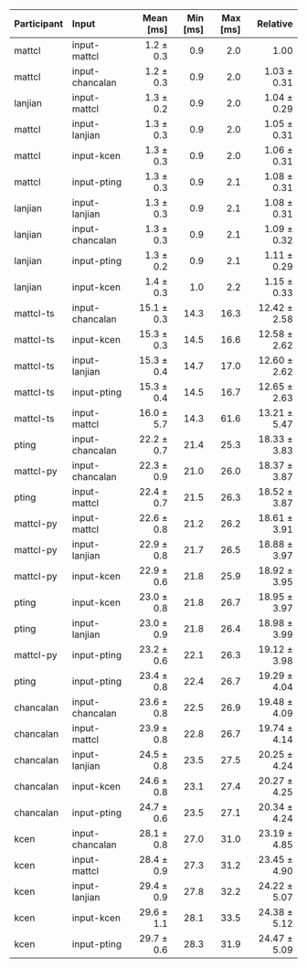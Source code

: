 | Participant | Input | Mean [ms] | Min [ms] | Max [ms] | Relative |
|:---|:---|---:|---:|---:|---:|
| mattcl | input-mattcl | 1.2 ± 0.3 | 0.9 | 2.0 | 1.00 |
| mattcl | input-chancalan | 1.2 ± 0.3 | 0.9 | 2.0 | 1.03 ± 0.31 |
| lanjian | input-mattcl | 1.3 ± 0.2 | 0.9 | 2.0 | 1.04 ± 0.29 |
| mattcl | input-lanjian | 1.3 ± 0.3 | 0.9 | 2.0 | 1.05 ± 0.31 |
| mattcl | input-kcen | 1.3 ± 0.3 | 0.9 | 2.0 | 1.06 ± 0.31 |
| mattcl | input-pting | 1.3 ± 0.3 | 0.9 | 2.1 | 1.08 ± 0.31 |
| lanjian | input-lanjian | 1.3 ± 0.3 | 0.9 | 2.1 | 1.08 ± 0.31 |
| lanjian | input-chancalan | 1.3 ± 0.3 | 0.9 | 2.1 | 1.09 ± 0.32 |
| lanjian | input-pting | 1.3 ± 0.2 | 0.9 | 2.1 | 1.11 ± 0.29 |
| lanjian | input-kcen | 1.4 ± 0.3 | 1.0 | 2.2 | 1.15 ± 0.33 |
| mattcl-ts | input-chancalan | 15.1 ± 0.3 | 14.3 | 16.3 | 12.42 ± 2.58 |
| mattcl-ts | input-kcen | 15.3 ± 0.3 | 14.5 | 16.6 | 12.58 ± 2.62 |
| mattcl-ts | input-lanjian | 15.3 ± 0.4 | 14.7 | 17.0 | 12.60 ± 2.62 |
| mattcl-ts | input-pting | 15.3 ± 0.4 | 14.5 | 16.7 | 12.65 ± 2.63 |
| mattcl-ts | input-mattcl | 16.0 ± 5.7 | 14.3 | 61.6 | 13.21 ± 5.47 |
| pting | input-chancalan | 22.2 ± 0.7 | 21.4 | 25.3 | 18.33 ± 3.83 |
| mattcl-py | input-chancalan | 22.3 ± 0.9 | 21.0 | 26.0 | 18.37 ± 3.87 |
| pting | input-mattcl | 22.4 ± 0.7 | 21.5 | 26.3 | 18.52 ± 3.87 |
| mattcl-py | input-mattcl | 22.6 ± 0.8 | 21.2 | 26.2 | 18.61 ± 3.91 |
| mattcl-py | input-lanjian | 22.9 ± 0.8 | 21.7 | 26.5 | 18.88 ± 3.97 |
| mattcl-py | input-kcen | 22.9 ± 0.6 | 21.8 | 25.9 | 18.92 ± 3.95 |
| pting | input-kcen | 23.0 ± 0.8 | 21.8 | 26.7 | 18.95 ± 3.97 |
| pting | input-lanjian | 23.0 ± 0.9 | 21.8 | 26.4 | 18.98 ± 3.99 |
| mattcl-py | input-pting | 23.2 ± 0.6 | 22.1 | 26.3 | 19.12 ± 3.98 |
| pting | input-pting | 23.4 ± 0.8 | 22.4 | 26.7 | 19.29 ± 4.04 |
| chancalan | input-chancalan | 23.6 ± 0.8 | 22.5 | 26.9 | 19.48 ± 4.09 |
| chancalan | input-mattcl | 23.9 ± 0.8 | 22.8 | 26.7 | 19.74 ± 4.14 |
| chancalan | input-lanjian | 24.5 ± 0.8 | 23.5 | 27.5 | 20.25 ± 4.24 |
| chancalan | input-kcen | 24.6 ± 0.8 | 23.1 | 27.4 | 20.27 ± 4.25 |
| chancalan | input-pting | 24.7 ± 0.6 | 23.5 | 27.1 | 20.34 ± 4.24 |
| kcen | input-chancalan | 28.1 ± 0.8 | 27.0 | 31.0 | 23.19 ± 4.85 |
| kcen | input-mattcl | 28.4 ± 0.9 | 27.3 | 31.2 | 23.45 ± 4.90 |
| kcen | input-lanjian | 29.4 ± 0.9 | 27.8 | 32.2 | 24.22 ± 5.07 |
| kcen | input-kcen | 29.6 ± 1.1 | 28.1 | 33.5 | 24.38 ± 5.12 |
| kcen | input-pting | 29.7 ± 0.6 | 28.3 | 31.9 | 24.47 ± 5.09 |
